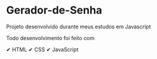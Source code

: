 # Gerador-de-Senha

Projeto desenvolvido durante meus estudos em Javascript

Todo desenvolvimento foi feito com

✔ HTML ✔ CSS ✔ JavaScript
